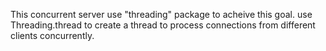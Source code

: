 This concurrent server use "threading" package to acheive this goal.
use Threading.thread to create a thread to process connections from different clients concurrently.